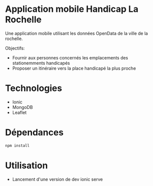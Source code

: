 # Application mobile Handicap La Rochelle

Une application mobile utilisant les données OpenData de la ville de la rochelle.

Objectifs:
* Fournir aux personnes concernés les emplacements des stationemments handicapés
* Proposer un itinéraire vers la place handicapé la plus proche

# Technologies

* Ionic
* MongoDB
* Leaflet

# Dépendances

```bash
npm install
```
# Utilisation

* Lancement d'une version de dev
ionic serve 